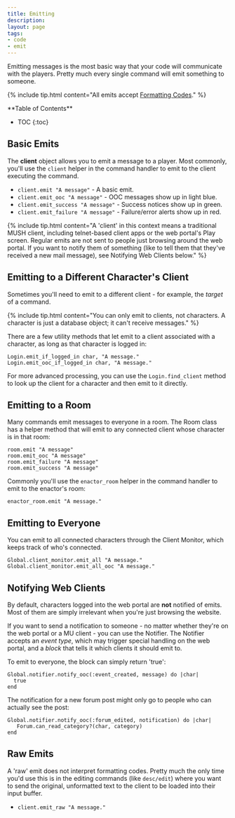 ```yaml
---
title: Emitting
description:
layout: page
tags: 
- code
- emit
---
```


Emitting messages is the most basic way that your code will communicate with the players.  Pretty much every single command will emit something to someone.

{% include tip.html content="All emits accept [Formatting Codes](/tutorials/code/formatting.html)." %}

<div id="inline_toc" markdown="1">
**Table of Contents**

* TOC
{:toc}
</div>

## Basic Emits

The **client** object allows you to emit a message to a player.  Most commonly, you'll use the `client` helper in the command handler to emit to the client executing the command.

* `client.emit "A message"` - A basic emit.
* `client.emit_ooc "A message"` - OOC messages show up in light blue.
* `client.emit_success "A message"` - Success notices show up in green.
* `client.emit_failure "A message"` - Failure/error alerts show up in red.

{% include tip.html content="A 'client' in this context means a traditional MUSH client, including telnet-based client apps or the web portal's Play screen.   Regular emits are not sent to people just browsing around the web portal.  If you want to notify them of something (like to tell them that they've received a new mail message), see Notifying Web Clients below." %}

## Emitting to a Different Character's Client

Sometimes you'll need to emit to a different client - for example, the *target* of a command.

{% include tip.html content="You can only emit to clients, not characters.  A character is just a database object; it can't receive messages." %}

There are a few utility methods that let emit to a client associated with a character, as long as that character is logged in:

    Login.emit_if_logged_in char, "A message."
    Login.emit_ooc_if_logged_in char, "A message."

For more advanced processing, you can use the `Login.find_client` method to look up the client for a character and then emit to it directly.

## Emitting to a Room

Many commands emit messages to everyone in a room.  The Room class has a helper method that will emit to any connected client whose character is in that room:

    room.emit "A message"
    room.emit_ooc "A message"
    room.emit_failure "A message"
    room.emit_success "A message"

Commonly you'll use the `enactor_room` helper in the command handler to emit to the enactor's room:

    enactor_room.emit "A message."

## Emitting to Everyone

You can emit to all connected characters through the Client Monitor, which keeps track of who's connected.

    Global.client_monitor.emit_all "A message."
    Global.client_monitor.emit_all_ooc "A message."

## Notifying Web Clients

By default, characters logged into the web portal are **not** notified of emits.  Most of them are simply irrelevant when you're just browsing the website.  

If you want to send a notification to someone - no matter whether they're on the web portal or a MU client - you can use the Notifier.  The Notifier accepts an *event type*, which may trigger special handling on the web portal, and a *block* that tells it which clients it should emit to.

To emit to everyone, the block can simply return 'true': 

    Global.notifier.notify_ooc(:event_created, message) do |char|
      true
    end

The notification for a new forum post might only go to people who can actually see the post:

    Global.notifier.notify_ooc(:forum_edited, notification) do |char|
       Forum.can_read_category?(char, category)
    end

## Raw Emits

A 'raw' emit does not interpret formatting codes.  Pretty much the only time you'd use this is in the editing commands (like `desc/edit`) where you want to send the original, unformatted text to the client to be loaded into their input buffer.

* `client.emit_raw "A message."`